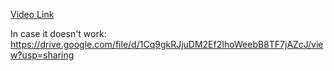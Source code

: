 [Video Link]([url](https://drive.google.com/file/d/1Cq9gkRJjuDM2Ef2IhoWeebB8TF7jAZcJ/view?usp=sharing)https://drive.google.com/file/d/1Cq9gkRJjuDM2Ef2IhoWeebB8TF7jAZcJ/view?usp=sharing)

In case it doesn't work: https://drive.google.com/file/d/1Cq9gkRJjuDM2Ef2IhoWeebB8TF7jAZcJ/view?usp=sharing 
